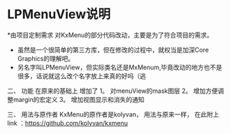 # LPMenuView说明
*由项目定制需求 对KxMenu的部分代码改动，主要是为了符合项目的需求。
* 虽然是一个很简单的第三方库，但在修改的过程中，就权当是加深Core Graphics的理解吧。
* 另名字叫LPMenuView，但实际类名还是MxMenum,毕竟改动的地方也不是很多，话说就这么改个名字放上来真的好吗（逃

二、 功能
在原来的基础上 增加了
  1。 对menuView的mask图层
  2。 增加方便调整margin的宏定义
  3。 增加视图显示和消失的通知

三、 用法与原作者
     KxMenu的原作者是kolyvan，
     用法与原来一样，
     在此附上link ：https://github.com/kolyvan/kxmenu
